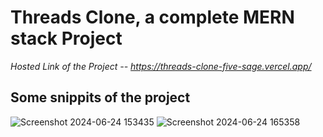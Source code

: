 # Threads Clone, a complete MERN stack Project
*Hosted Link of the Project --  https://threads-clone-five-sage.vercel.app/*
## Some snippits of the project
![Screenshot 2024-06-24 153435](https://github.com/Abesh2024/Threads_Clone/assets/149151223/3a4e0b29-c8b8-4886-95b8-d957d4ae5e81)
![Screenshot 2024-06-24 165358](https://github.com/Abesh2024/Threads_Clone/assets/149151223/ad3fad14-9d90-417a-af1b-fec6bdc1fd61)

